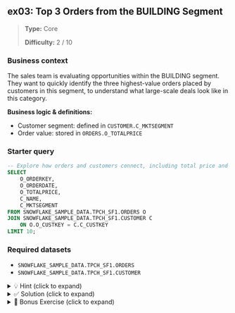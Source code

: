## ex03: Top 3 Orders from the BUILDING Segment

> **Type:** Core  
>
> **Difficulty:** 2 / 10

### Business context
The sales team is evaluating opportunities within the BUILDING segment. They want to quickly identify the three highest-value orders placed by customers in this segment, to understand what large-scale deals look like in this category.

**Business logic & definitions:**
* Customer segment: defined in `CUSTOMER.C_MKTSEGMENT`
* Order value: stored in `ORDERS.O_TOTALPRICE`

### Starter query
```sql
-- Explore how orders and customers connect, including total price and segment
SELECT
    O_ORDERKEY,
    O_ORDERDATE,
    O_TOTALPRICE,
    C_NAME,
    C_MKTSEGMENT
FROM SNOWFLAKE_SAMPLE_DATA.TPCH_SF1.ORDERS O
JOIN SNOWFLAKE_SAMPLE_DATA.TPCH_SF1.CUSTOMER C
    ON O.O_CUSTKEY = C.C_CUSTKEY
LIMIT 10;
```

### Required datasets

* `SNOWFLAKE_SAMPLE_DATA.TPCH_SF1.ORDERS`
* `SNOWFLAKE_SAMPLE_DATA.TPCH_SF1.CUSTOMER`

<details>
<summary>💡 Hint (click to expand)</summary>

#### How to think about it

Start by joining `ORDERS` and `CUSTOMER` on the customer key. Then filter for rows where the customer's market segment is `'BUILDING'`. To find the largest orders, sort the results by `O_TOTALPRICE` in descending order, and use `LIMIT 3` to get just the top three.

#### Helpful SQL concepts

`JOIN`, `WHERE`, `ORDER BY`, `LIMIT`

```sql
SELECT …
FROM A
JOIN B ON A.id = B.id
WHERE B.segment = 'BUILDING'
ORDER BY A.total DESC
LIMIT 3;
```

</details>

<details>
<summary>✅ Solution (click to expand)</summary>

#### Working query

```sql
SELECT
    O.O_ORDERKEY,
    O.O_ORDERDATE,
    O.O_TOTALPRICE,
    C.C_NAME,
    C.C_MKTSEGMENT
FROM SNOWFLAKE_SAMPLE_DATA.TPCH_SF1.ORDERS O
JOIN SNOWFLAKE_SAMPLE_DATA.TPCH_SF1.CUSTOMER C
    ON O.O_CUSTKEY = C.C_CUSTKEY
WHERE C.C_MKTSEGMENT = 'BUILDING'
ORDER BY O.O_TOTALPRICE DESC
LIMIT 3;
```

#### Why this works

This query filters the full list of orders to only those placed by BUILDING segment customers. It then sorts by total price in descending order and picks the top three, allowing the team to quickly identify the largest transactions in that segment.

#### Business answer

The three most valuable orders by BUILDING segment customers are now listed with full customer and order detail.

#### Take-aways

* You’ve combined filtering (`WHERE`) and sorting (`ORDER BY`) after a `JOIN`
* You used `LIMIT` to return only the top-N records — a very common analytical pattern
* Always remember to apply `LIMIT` *after* sorting to ensure meaningful results
* Use aliases like `O` and `C` to keep queries readable when multiple tables are involved

</details>

<details>
<summary>🎁 Bonus Exercise (click to expand)</summary>

What if we also wanted to see *who the supplier was* for the parts used in those top 3 orders?

Extend your query by also joining the `LINEITEM` table and selecting `L_SUPPKEY` to see which suppliers fulfilled those high-value orders. You can start by joining `ORDERS → LINEITEM` using `O_ORDERKEY = L_ORDERKEY`.

This will let you trace which suppliers were involved in the biggest BUILDING segment deals.


</details>
